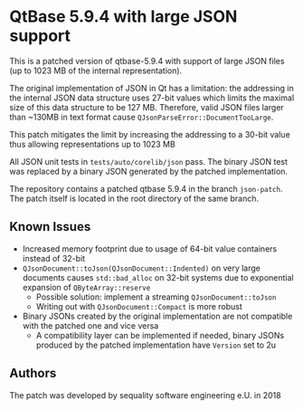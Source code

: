 # QtBase 5.9.4 with large JSON support

This is a patched version of qtbase-5.9.4 with support of large JSON files (up to 1023 MB of the internal representation).

The original implementation of JSON in Qt has a limitation: the addressing in the internal JSON data structure uses 
27-bit values which limits the maximal size of this data structure to be 127 MB. Therefore, valid JSON files larger than
~130MB in text format cause `QJsonParseError::DocumentTooLarge`.

This patch mitigates the limit by increasing the addressing to a 30-bit value thus allowing representations up to 1023 MB

All JSON unit tests in `tests/auto/corelib/json` pass. The binary JSON test was replaced by a
binary JSON generated by the patched implementation.

The repository contains a patched qtbase 5.9.4 in the branch `json-patch`. The patch itself is located in the root 
directory of the same branch.

## Known Issues

* Increased memory footprint due to usage of 64-bit value containers instead of 32-bit
* `QJsonDocument::toJson(QJsonDocument::Indented)` on very large documents causes `std::bad_alloc` on 32-bit systems due to exponential expansion of `QByteArray::reserve`
  * Possible solution: implement a streaming `QJsonDocument::toJson`
  * Writing out with `QJsonDocument::Compact` is more robust
* Binary JSONs created by the original implementation are not compatible with the patched one and vice versa
  * A compatibility layer can be implemented if needed, binary JSONs produced by the patched implementation have `Version` set to 2u 

## Authors

The patch was developed by sequality software engineering e.U. in 2018
